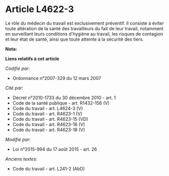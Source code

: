 # Article L4622-3

Le rôle du médecin du travail est exclusivement préventif. Il consiste à éviter toute altération de la santé des travailleurs
du fait de leur travail, notamment en surveillant leurs conditions d'hygiène au travail, les risques de contagion et leur
état de santé, ainsi que toute atteinte à la sécurité des tiers.

**Nota:**



**Liens relatifs à cet article**

_Codifié par_:

  - Ordonnance n°2007-329 du 12 mars 2007

_Cité par_:

  - Décret n°2010-1733 du 30 décembre 2010 - art. 1
  - Code de la santé publique - art. R1432-156 (V)
  - Code du travail - art. L4624-3 (V)
  - Code du travail - art. R4623-1 (V)
  - Code du travail - art. R4623-15 (VD)
  - Code du travail - art. R4623-16 (V)
  - Code du travail - art. R4623-18 (V)

_Modifié par_:

  - Loi n°2015-994 du 17 août 2015 - art. 26

_Anciens textes_:

  - Code du travail - art. L241-2 (AbD)
